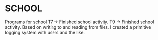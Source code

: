 # SCHOOL
Programs for school
T7 -> Finished school activity.
T9 -> Finished school activity. Based on writing to and reading from files. I created a primitive logging system with users and the like.
